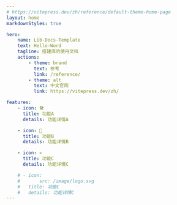 ```yaml
---
# https://vitepress.dev/zh/reference/default-theme-home-page
layout: home
markdownStyles: true

hero:
    name: Lib-Docs-Template
    text: Hello-Word
    tagline: 搭建库的使用文档
    actions:
        - theme: brand
          text: 参考
          link: /reference/
        - theme: alt
          text: 中文官网
          link: https://vitepress.dev/zh/

features:
    - icon: 🛠️
      title: 功能A
      details: 功能详情A

    - icon: 🧩
      title: 功能B
      details: 功能详情B

    - icon: ✈️
      title: 功能C
      details: 功能详情C

    # - icon:
    #       src: /image/logo.svg
    #   title: 功能C
    #   details: 功能详情C
---
```

